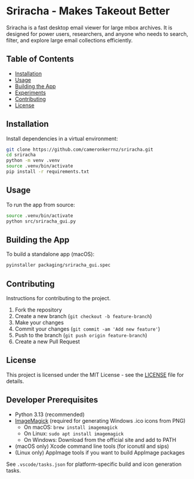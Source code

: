 # Sriracha - Makes Takeout Better

Sriracha is a fast desktop email viewer for large mbox archives. It is designed for power users, researchers, and anyone who needs to search, filter, and explore large email collections efficiently.

## Table of Contents

- [Installation](#installation)
- [Usage](#usage)
- [Building the App](#building-the-app)
- [Experiments](#experiments)
- [Contributing](#contributing)
- [License](#license)

## Installation

Install dependencies in a virtual environment:

```bash
git clone https://github.com/cameronkerrnz/sriracha.git
cd sriracha
python -m venv .venv
source .venv/bin/activate
pip install -r requirements.txt
```

## Usage

To run the app from source:

```bash
source .venv/bin/activate
python src/sriracha_gui.py
```

## Building the App

To build a standalone app (macOS):

```bash
pyinstaller packaging/sriracha_gui.spec
```


## Contributing

Instructions for contributing to the project.

1. Fork the repository
2. Create a new branch (`git checkout -b feature-branch`)
3. Make your changes
4. Commit your changes (`git commit -am 'Add new feature'`)
5. Push to the branch (`git push origin feature-branch`)
6. Create a new Pull Request

## License

This project is licensed under the MIT License - see the [LICENSE](LICENSE) file for details.

## Developer Prerequisites

- Python 3.13 (recommended)
- [ImageMagick](https://imagemagick.org/) (required for generating Windows .ico icons from PNG)
    - On macOS: `brew install imagemagick`
    - On Linux: `sudo apt install imagemagick`
    - On Windows: Download from the official site and add to PATH
- (macOS only) Xcode command line tools (for iconutil and sips)
- (Linux only) AppImage tools if you want to build AppImage packages

See `.vscode/tasks.json` for platform-specific build and icon generation tasks.
